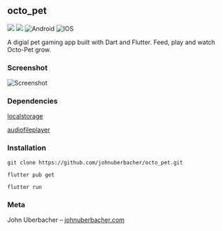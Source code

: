 ## octo_pet
![](https://img.shields.io/badge/Dart-0175C2?style=for-the-badge&logo=dart&logoColor=white) ![](https://img.shields.io/badge/Flutter-02569B?style=for-the-badge&logo=flutter&logoColor=white) ![Android](https://img.shields.io/badge/Android-3DDC84?style=for-the-badge&logo=android&logoColor=white) ![IOS](https://img.shields.io/badge/iOS-000000?style=for-the-badge&logo=ios&logoColor=white)


A digial pet gaming app built with Dart and Flutter. Feed, play and watch Octo-Pet grow. 


### Screenshot
![Screenshot](https://i.imgur.com/Sk1Npdg.gif)

### Dependencies
[localstorage](https://pub.dev/packages/localstorage)

[audiofileplayer](https://pub.dev/packages/audiofileplayer)



### Installation

```
git clone https://github.com/johnuberbacher/octo_pet.git

flutter pub get

flutter run
```

### Meta

John Uberbacher – [johnuberbacher.com](https://johnuberbacher.com)
